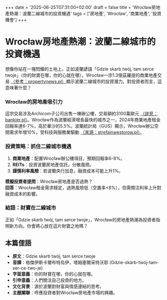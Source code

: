 +++
date = '2025-06-25T07:31:00+02:00'
draft = false
title = 'Wrocław房地產熱潮：波蘭二線城市的投資機遇'
tags = ['房地產', 'Wrocław', '商業地產', '投資機會']
+++

# Wrocław房地產熱潮：波蘭二線城市的投資機遇



想像你站在一塊閃耀的土地上，正如波蘭諺語「Gdzie skarb twój, tam serce twoje」（你的財寶在哪，你的心就在哪）。Wrocław一宗1.3億茲羅提的商業地產交易 [（參考：propertynews.pl）](https://www.propertynews.pl/biura/duza-transakcja-we-wroclawiu-polski-inwestor-kupil-biurowiec-za-130-mln,190440.html)顯示波蘭二線城市的投資潛力。對投資者而言，這意味著什麼？

### Wrocław的房地產吸引力
這宗交易涉及Archicom子公司出售一棟辦公樓，交易額約3100萬歐元 [（詳見：bankier.pl）](https://www.bankier.pl/wiadomosc/ARCHICOM-S-A-Zawarcie-umowy-sprzedazy-nieruchomosci-polozonej-we-Wroclawiu-przez-spolke-zalezna-Archicom-S-A-8964914.html)。Wrocław作為波蘭經濟增長最快的城市之一，2024年商業地產租金回報率達6-7%，高於華沙的5.5%。波蘭統計局（GUS）顯示，Wrocław辦公空間需求年增10%，受科技與服務業驅動 [（來源：strefainwestorow.pl）](https://strefainwestorow.pl/wiadomosci/20250623/spolka-archicomu-ma-umowe-sprzedazy-nieruchomosci-we-wroclawiu-za-31-mln-euro-0)。

### 投資策略：抓住二線城市機遇
1. **商業地產**：配置Wrocław辦公樓項目，預期回報率6-8%。
2. **REITs**：投資波蘭房地產信託，分散風險。
3. **謹慎利率風險**：若波蘭央行加息，融資成本可能上升1%。

**模擬投資者提問**：Wrocław房地產是否過熱？  
**回答**：Wrocław租金需求穩定，過熱風險低（空置率<8%），但需關注利率上升對融資成本的影響。

### 結語：財寶在二線城市
正如「Gdzie skarb twój, tam serce twoje」，Wrocław的房地產熱潮為投資者指明新方向。你會將心放在這片財寶之地嗎？

## 本篇俚語
- **原文**：Gdzie skarb twój, tam serce twoje  
- **音譯**：格傑伊斯卡爾布特烏伊，塔姆塞爾采特沃耶 (Gdzie-skàrb-twój-tam-ser-ce-two-je)  
- **字面意義**：你的財寶在哪，你的心就在哪。  
- **引申意義**：人們關注自己投資的地方。  
- **文化背景**：源於波蘭對財富與情感連結的思考。  
- **主題關聯**：呼應投資者對Wrocław房地產市場的興趣。